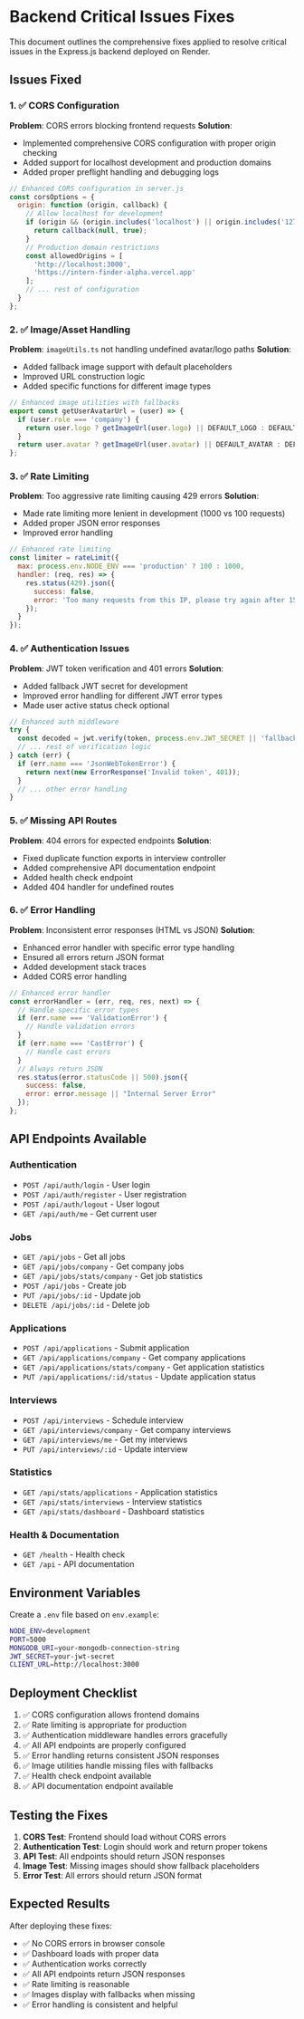 # Backend Critical Issues Fixes

This document outlines the comprehensive fixes applied to resolve critical issues in the Express.js backend deployed on Render.

## Issues Fixed

### 1. ✅ CORS Configuration
**Problem**: CORS errors blocking frontend requests
**Solution**: 
- Implemented comprehensive CORS configuration with proper origin checking
- Added support for localhost development and production domains
- Added proper preflight handling and debugging logs

```javascript
// Enhanced CORS configuration in server.js
const corsOptions = {
  origin: function (origin, callback) {
    // Allow localhost for development
    if (origin && (origin.includes('localhost') || origin.includes('127.0.0.1'))) {
      return callback(null, true);
    }
    // Production domain restrictions
    const allowedOrigins = [
      'http://localhost:3000',
      'https://intern-finder-alpha.vercel.app'
    ];
    // ... rest of configuration
  }
};
```

### 2. ✅ Image/Asset Handling
**Problem**: `imageUtils.ts` not handling undefined avatar/logo paths
**Solution**:
- Added fallback image support with default placeholders
- Improved URL construction logic
- Added specific functions for different image types

```typescript
// Enhanced image utilities with fallbacks
export const getUserAvatarUrl = (user) => {
  if (user.role === 'company') {
    return user.logo ? getImageUrl(user.logo) || DEFAULT_LOGO : DEFAULT_LOGO;
  }
  return user.avatar ? getImageUrl(user.avatar) || DEFAULT_AVATAR : DEFAULT_AVATAR;
};
```

### 3. ✅ Rate Limiting
**Problem**: Too aggressive rate limiting causing 429 errors
**Solution**:
- Made rate limiting more lenient in development (1000 vs 100 requests)
- Added proper JSON error responses
- Improved error handling

```javascript
// Enhanced rate limiting
const limiter = rateLimit({
  max: process.env.NODE_ENV === 'production' ? 100 : 1000,
  handler: (req, res) => {
    res.status(429).json({
      success: false,
      error: 'Too many requests from this IP, please try again after 15 minutes'
    });
  }
});
```

### 4. ✅ Authentication Issues
**Problem**: JWT token verification and 401 errors
**Solution**:
- Added fallback JWT secret for development
- Improved error handling for different JWT error types
- Made user active status check optional

```javascript
// Enhanced auth middleware
try {
  const decoded = jwt.verify(token, process.env.JWT_SECRET || 'fallback-secret-key');
  // ... rest of verification logic
} catch (err) {
  if (err.name === 'JsonWebTokenError') {
    return next(new ErrorResponse('Invalid token', 401));
  }
  // ... other error handling
}
```

### 5. ✅ Missing API Routes
**Problem**: 404 errors for expected endpoints
**Solution**:
- Fixed duplicate function exports in interview controller
- Added comprehensive API documentation endpoint
- Added health check endpoint
- Added 404 handler for undefined routes

### 6. ✅ Error Handling
**Problem**: Inconsistent error responses (HTML vs JSON)
**Solution**:
- Enhanced error handler with specific error type handling
- Ensured all errors return JSON format
- Added development stack traces
- Added CORS error handling

```javascript
// Enhanced error handler
const errorHandler = (err, req, res, next) => {
  // Handle specific error types
  if (err.name === 'ValidationError') {
    // Handle validation errors
  }
  if (err.name === 'CastError') {
    // Handle cast errors
  }
  // Always return JSON
  res.status(error.statusCode || 500).json({
    success: false,
    error: error.message || "Internal Server Error"
  });
};
```

## API Endpoints Available

### Authentication
- `POST /api/auth/login` - User login
- `POST /api/auth/register` - User registration
- `POST /api/auth/logout` - User logout
- `GET /api/auth/me` - Get current user

### Jobs
- `GET /api/jobs` - Get all jobs
- `GET /api/jobs/company` - Get company jobs
- `GET /api/jobs/stats/company` - Get job statistics
- `POST /api/jobs` - Create job
- `PUT /api/jobs/:id` - Update job
- `DELETE /api/jobs/:id` - Delete job

### Applications
- `POST /api/applications` - Submit application
- `GET /api/applications/company` - Get company applications
- `GET /api/applications/stats/company` - Get application statistics
- `PUT /api/applications/:id/status` - Update application status

### Interviews
- `POST /api/interviews` - Schedule interview
- `GET /api/interviews/company` - Get company interviews
- `GET /api/interviews/me` - Get my interviews
- `PUT /api/interviews/:id` - Update interview

### Statistics
- `GET /api/stats/applications` - Application statistics
- `GET /api/stats/interviews` - Interview statistics
- `GET /api/stats/dashboard` - Dashboard statistics

### Health & Documentation
- `GET /health` - Health check
- `GET /api` - API documentation

## Environment Variables

Create a `.env` file based on `env.example`:

```bash
NODE_ENV=development
PORT=5000
MONGODB_URI=your-mongodb-connection-string
JWT_SECRET=your-jwt-secret
CLIENT_URL=http://localhost:3000
```

## Deployment Checklist

1. ✅ CORS configuration allows frontend domains
2. ✅ Rate limiting is appropriate for production
3. ✅ Authentication middleware handles errors gracefully
4. ✅ All API endpoints are properly configured
5. ✅ Error handling returns consistent JSON responses
6. ✅ Image utilities handle missing files with fallbacks
7. ✅ Health check endpoint available
8. ✅ API documentation endpoint available

## Testing the Fixes

1. **CORS Test**: Frontend should load without CORS errors
2. **Authentication Test**: Login should work and return proper tokens
3. **API Test**: All endpoints should return JSON responses
4. **Image Test**: Missing images should show fallback placeholders
5. **Error Test**: All errors should return JSON format

## Expected Results

After deploying these fixes:
- ✅ No CORS errors in browser console
- ✅ Dashboard loads with proper data
- ✅ Authentication works correctly
- ✅ All API endpoints return JSON responses
- ✅ Rate limiting is reasonable
- ✅ Images display with fallbacks when missing
- ✅ Error handling is consistent and helpful
